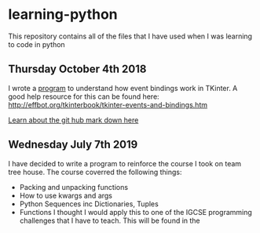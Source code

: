# learning-python
This repository contains all of the files that I have used when I was learning to code in python

## Thursday October 4th 2018 
I wrote a [program](../../blob/master/tkinter-tutorial/event_binding.py) to understand how event bindings work in TKinter.  A good help resource for this can be found here: http://effbot.org/tkinterbook/tkinter-events-and-bindings.htm


[Learn about the git hub mark down here ](https://github.com/adam-p/markdown-here/wiki/Markdown-Cheatsheet)

## Wednesday July 7th 2019
I have decided to write a program to reinforce the course I took on team tree house. The course coverred the following things:
- Packing and unpacking functions
- How to use kwargs and args 
- Python Sequences inc Dictionaries, Tuples
- Functions
I thought I would apply this to one of the IGCSE programming challenges that I have to teach.  This will be found in the 
